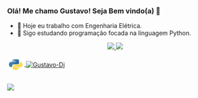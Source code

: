 ### Olá! Me chamo Gustavo! Seja Bem vindo(a) 👋

- 🔭 Hoje eu trabalho com Engenharia Elétrica.
- 🌱 Sigo estudando programação focada na linguagem Python. 

<div align="center">
  <a href="https://github.com/gustavo-sacchi">
  <img height="180em" src="https://github-readme-stats.vercel.app/api?username=gustavo-sacchi&show_icons=true&theme=highcontrast&include_all_commits=true&count_private=true"/>
  <img height="180em" src="https://github-readme-stats.vercel.app/api/top-langs/?username=gustavo-sacchi&layout=compact&langs_count=7&theme=highcontrast"/>
</div>
<div style="display: inline_block"><br>
  <img align="center" alt="Gustavo-Python" height="30" width="40" src="https://raw.githubusercontent.com/devicons/devicon/master/icons/python/python-original.svg">
  <img align="center" alt="Gustavo-Dj" height="30" width="40" src="https://cdn.jsdelivr.net/gh/devicons/devicon/icons/django/django-original.svg">
</div>
  
  ##
 
<div> 
  <a href="www.linkedin.com/in/gustavo-sacchi" target="_blank"><img src="https://img.shields.io/badge/-LinkedIn-%230077B5?style=for-the-badge&logo=linkedin&logoColor=white" target="_blank"></a> 

</div>
